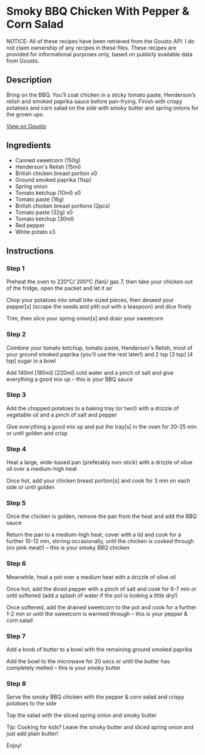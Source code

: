 # Smoky BBQ Chicken With Pepper & Corn Salad

NOTICE: All of these recipes have been retrieved from the Gousto API. I do not claim ownership of any recipes in these files. These recipes are provided for informational purposes only, based on publicly available data from Gousto.

## Description

Bring on the BBQ. You’ll coat chicken in a sticky tomato paste, Henderson’s relish and smoked paprika sauce before pan-frying. Finish with crispy potatoes and corn salad on the side with smoky butter and spring onions for the grown ups.


[View on Gousto](https://www.gousto.co.uk/recipes/cookbook/heeler-style-bbq-chicken-with-crispy-potatoes-and-pepper-corn-salad)

## Ingredients

- Canned sweetcorn (150g)
- Henderson's Relish (15ml)
- British chicken breast portion x0
- Ground smoked paprika (1tsp)
- Spring onion
- Tomato ketchup (10ml) x0
- Tomato paste (16g)
- British chicken breast portions (2pcs)
- Tomato paste (32g) x0
- Tomato ketchup (30ml)
- Red pepper
- White potato x3

## Instructions


### Step 1

Preheat the oven to 220°C/ 200°C (fan)/ gas 7, then take your chicken out of the fridge, open the packet and let it air

Chop your potatoes into small bite-sized pieces, then deseed your pepper[s] (scrape the seeds and pith out with a teaspoon) and dice finely

Trim, then slice your spring onion[s] and drain your sweetcorn


### Step 2

Combine your tomato ketchup, tomato paste, Henderson's Relish, most of your ground smoked paprika (you'll use the rest later!) and 2 tsp<span class="text-purple"> [3 tsp] </span><span class="text-danger">[4 tsp] </span>sugar in a bowl

Add 140ml<span class="text-purple"> [180ml]</span> <span class="text-danger">[220ml]</span> cold water and a pinch of salt and give everything a good mix up – this is your BBQ sauce


### Step 3

Add the chopped potatoes to a baking tray (or two!) with a drizzle of vegetable oil and a pinch of salt and pepper

Give everything a good mix up and put the tray[s] in the oven for 20-25 min or until golden and crisp


### Step 4

Heat a large, wide-based pan (preferably non-stick) with a drizzle of olive oil over a medium-high heat

Once hot, add your chicken breast portion[s] and cook for 3 min on each side or until golden


### Step 5

Once the chicken is golden, remove the pan from the heat and add the BBQ sauce

Return the pan to a medium-high heat, cover with a lid and cook for a further 10-12 min, stirring occasionally, until the chicken is cooked through (no pink meat!) – this is your smoky BBQ chicken


### Step 6

Meanwhile, heat a pot over a medium heat with a drizzle of olive oil

Once hot, add the diced pepper with a pinch of salt and cook for 6-7 min or until softened (add a splash of water if the pot is looking a little dry!)

Once softened, add the drained sweetcorn to the pot and cook for a further 1-2 min or until the sweetcorn is warmed through – this is your pepper & corn salad


### Step 7

Add a knob of butter to a bowl with the remaining ground smoked paprika

Add the bowl to the microwave for 20 secs or until the butter has completely melted – this is your smoky butter

### Step 8

Serve the smoky BBQ chicken with the pepper & corn salad and crispy potatoes to the side

Top the salad with the sliced spring onion and smoky butter

<span class="text-danger">Tip: Cooking for kids? Leave the smoky butter and sliced spring onion and just add plain butter!</span>

Enjoy!

